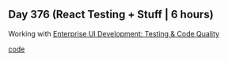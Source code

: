 ## Day 376 (React Testing + Stuff | 6 hours)

Working with [Enterprise UI Development: Testing & Code Quality](https://frontendmasters.com/courses/enterprise-ui-dev/)

[code](https://github.com/alexvyber/enterprise-ui-development-fm.git)
